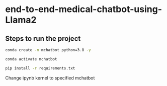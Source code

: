 # end-to-end-medical-chatbot-using-Llama2

## Steps to run the project
```bash
conda create -n mchatbot python=3.8 -y
```

```bash
conda activate mchatbot
```

```bash
pip install -r requirements.txt
```

Change ipynb kernel to specified mchatbot

